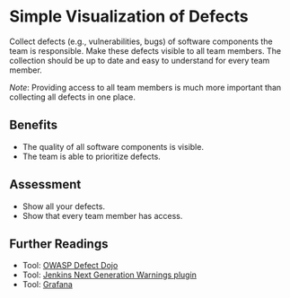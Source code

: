 # Simple Visualization of Defects

Collect defects (e.g., vulnerabilities, bugs) of software components the team is responsible. Make these defects visible to all team members. The collection should be up to date and easy to understand for every team member.

*Note*: Providing access to all team members is much more important than collecting all defects in one place.

## Benefits

- The quality of all software components is visible.
- The team is able to prioritize defects.

## Assessment

- Show all your defects.
- Show that every team member has access.

## Further Readings

- Tool: [OWASP Defect Dojo](https://owasp.org/www-project-defectdojo/)
- Tool: [Jenkins Next Generation Warnings plugin](https://plugins.jenkins.io/warnings-ng/)
- Tool: [Grafana](https://grafana.com/)
